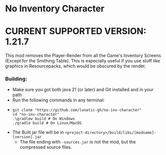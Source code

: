 # No Inventory Character

# CURRENT SUPPORTED VERSION: 1.21.7

This mod removes the Player-Render from all the Game's Inventory Screens (Except for the Smithing Table).
This is especially useful if you use stuff like graphics in Resourcepacks, which would be obscured by the render.

### Building:

- Make sure you got both java 21 (or later) and Git installed and in your path
- Run the following commands in any terminal:
- ````shell
  git clone "https://github.com/lunatic-gh/no-inv-character"
  cd "no-inv-character"
  .\gradlew build # On Windows
  ./gradle build # On Linux/MacOS
  ````
- The Built jar file will be in ``<project-directory>/build/libs/[modname]-[version].jar``
    - The file ending with ``-sources.jar`` is not the mod, but the compressed source files.

